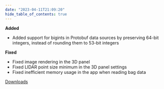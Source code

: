 ```yaml
---
date: "2023-04-11T21:09:20"
hide_table_of_contents: true
---
```

**Added**
- Added support for bigints in Protobuf data sources by preserving 64-bit integers, instead of rounding them to 53-bit integers

**Fixed**
- Fixed image rendering in the 3D panel
- Fixed LIDAR point size minimum in the 3D panel settings 
- Fixed inefficient memory usage in the app when reading bag data
<!-- truncate -->
[Downloads](https://github.com/foxglove/studio/releases/tag/v1.50.0)
